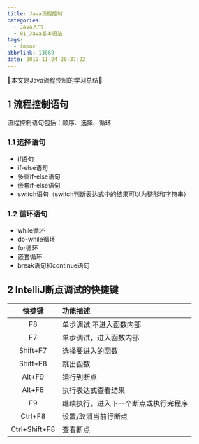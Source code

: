 ```yaml
---
title: Java流程控制
categories:
  - Java入门
  - 01_Java基本语法
tags:
  - imooc
abbrlink: 13069
date: 2019-11-24 20:37:22
---
```


:star2:本文是Java流程控制的学习总结:star2:

<!-- more -->

## 1 流程控制语句

流程控制语句包括：顺序、选择、循环

### 1.1 选择语句

- if语句
- if-else语句
- 多重if-else语句
- 嵌套if-else语句
- switch语句（switch判断表达式中的结果可以为整形和字符串）

### 1.2 循环语句

- while循环
- do-while循环
- for循环
- 嵌套循环
- break语句和continue语句

## 2 IntelliJ断点调试的快捷键

|快捷键|功能描述|
|:--:|:--|
|F8|单步调试,不进入函数内部|
|F7|单步调试，进入函数内部|
|Shift+F7|选择要进入的函数|
|Shift+F8|跳出函数|
|Alt+F9|运行到断点|
|Alt+F8|执行表达式查看结果|
|F9|继续执行，进入下一个断点或执行完程序|
|Ctrl+F8|设置/取消当前行断点|
|Ctrl+Shift+F8|查看断点|
